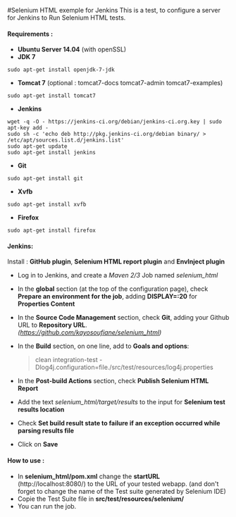 #Selenium HTML exemple for Jenkins 
 This is a test, to configure a server for Jenkins to Run Selenium HTML tests.
 
#### Requirements :
  - __Ubuntu Server 14.04__
 (with openSSL)
  - __JDK 7__
```
sudo apt-get install openjdk-7-jdk
```
  - __Tomcat 7__
 (optional : tomcat7-docs tomcat7-admin tomcat7-examples)
```
sudo apt-get install tomcat7
```
  - __Jenkins__
```
wget -q -O - https://jenkins-ci.org/debian/jenkins-ci.org.key | sudo apt-key add -
sudo sh -c 'echo deb http://pkg.jenkins-ci.org/debian binary/ > /etc/apt/sources.list.d/jenkins.list'
sudo apt-get update
sudo apt-get install jenkins
```
  - __Git__
```
sudo apt-get install git
```
  - __Xvfb__
```
sudo apt-get install xvfb
```
  - __Firefox__
```
sudo apt-get install firefox
```
#### Jenkins:
Install : __GitHub plugin__, __Selenium HTML report plugin__ and __EnvInject plugin__

- Log in to Jenkins, and create a *Maven 2/3* Job named *selenium_html*
- In the __global__ section (at the top of the configuration page), check __Prepare an environment for the job__, adding **DISPLAY=:20** for __Properties Content__
- In the __Source Code Management__ section, check __Git__, adding your Github URL to __Repository URL__. *(https://github.com/kayosoufiane/selenium_html)*
- In the __Build__ section, on one line, add to __Goals and options__:

    > clean integration-test -Dlog4j.configuration=file./src/test/resources/log4j.properties
- In the __Post-build Actions__ section, check __Publish Selenium HTML Report__
- Add the text *selenium_html/target/results* to the input for __Selenium test results location__
- Check __Set build result state to failure if an exception occurred while parsing results file__
- Click on __Save__

#### How to use :
- In **selenium_html/pom.xml** change the __startURL__ (http://localhost:8080/) to the URL of your tested webapp. (and don't forget to change the name of the Test suite generated by Selenium IDE)
- Copie the Test Suite file in __src/test/resources/selenium/__
- You can run the job.
